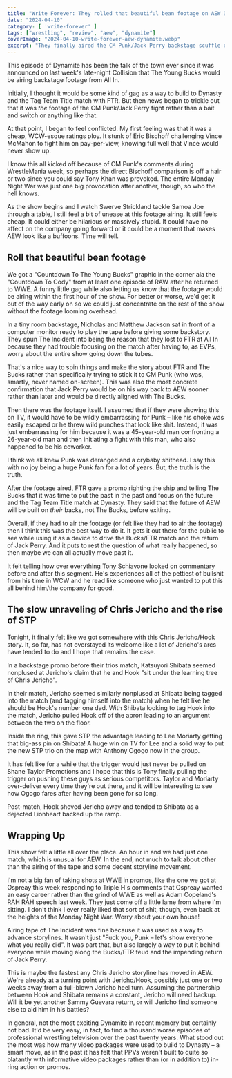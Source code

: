 ```yaml
---
title: "Write Forever: They rolled that beautiful bean footage on AEW Dynamite for April 10"
date: "2024-04-10"
category: [ 'write-forever' ]
tags: ["wrestling", "review", "aew", "dynamite"]
coverImage: "2024-04-10-write-forever-aew-dynamite.webp"
excerpt: "They finally aired the CM Punk/Jack Perry backstage scuffle on AEW Dynamite, and now we can all move on with our lives. Right? Right?!"
---
```


This episode of Dynamite has been the talk of the town ever since it was announced on last week's late-night Collision that The Young Bucks would be airing backstage footage from All In.

Initially, I thought it would be some kind of gag as a way to build to Dynasty and the Tag Team Title match with FTR. But then news began to trickle out that it was _the_ footage of the CM Punk/Jack Perry fight rather than a bait and switch or anything like that.

At that point, I began to feel conflicted. My first feeling was that it was a cheap, WCW-esque ratings ploy. It stunk of Eric Bischoff challenging Vince McMahon to fight him on pay-per-view, knowing full well that Vince would never show up.

I know this all kicked off because of CM Punk's comments during WrestleMania week, so perhaps the direct Bischoff comparison is off a hair or two since you could say Tony Khan was provoked. The entire Monday Night War was just one big provocation after another, though, so who the hell knows.

As the show begins and I watch Swerve Strickland tackle Samoa Joe through a table, I still feel a bit of unease at this footage airing. It still feels cheap. It could either be hilarious or massively stupid. It could have no affect on the company going forward or it could be a moment that makes AEW look like a buffoons. Time will tell.

## Roll that beautiful bean footage

We got a "Countdown To The Young Bucks" graphic in the corner ala the "Countdown To Cody" from at least one episode of RAW after he returned to WWE. A funny little gag while also letting us know that the footage would be airing within the first hour of the show. For better or worse, we'd get it out of the way early on so we could just concentrate on the rest of the show without the footage looming overhead.

In a tiny room backstage, Nicholas and Matthew Jackson sat in front of a computer monitor ready to play the tape before giving some backstory. They spun The Incident into being the reason that they lost to FTR at All In because they had trouble focusing on the match after having to, as EVPs, worry about the entire show going down the tubes.

That's a nice way to spin things and make the story about FTR and The Bucks rather than specifically trying to stick it to CM Punk (who was, smartly, never named on-screen). This was also the most concrete confirmation that Jack Perry would be on his way back to AEW sooner rather than later and would be directly aligned with The Bucks.

Then there was the footage itself. I assumed that if they were showing this on TV, it would have to be wildly embarrassing for Punk – like his choke was easily escaped or he threw wild punches that look like shit. Instead, it was just embarrassing for him because it was a 45-year-old man confronting a 26-year-old man and then initiating a fight with this man, who also happened to be his coworker.

I think we all knew Punk was deranged and a crybaby shithead. I say this with no joy being a huge Punk fan for a lot of years. But, the truth is the truth.

After the footage aired, FTR gave a promo righting the ship and telling The Bucks that it was time to put the past in the past and focus on the future and the Tag Team Title match at Dynasty. They said that the future of AEW will be built on _their_ backs, not The Bucks, before exiting.

Overall, if they had to air the footage (or felt like they had to air the footage) then I think this was the best way to do it. It gets it out there for the public to see while using it as a device to drive the Bucks/FTR match and the return of Jack Perry. And it puts to rest the question of what really happened, so then maybe we can all actually move past it.

It felt telling how over everything Tony Schiavone looked on commentary before and after this segment. He's experiences all of the pettiest of bullshit from his time in WCW and he read like someone who just wanted to put this all behind him/the company for good.

## The slow unraveling of Chris Jericho and the rise of STP

Tonight, it finally felt like we got somewhere with this Chris Jericho/Hook story. It, so far, has not overstayed its welcome like a lot of Jericho's arcs have tended to do and I hope that remains the case.

In a backstage promo before their trios match, Katsuyori Shibata seemed nonplused at Jericho's claim that he and Hook "sit under the learning tree of Chris Jericho".

In their match, Jericho seemed similarly nonplused at Shibata being tagged into the match (and tagging himself into the match) when he felt like he should be Hook's number one dad. With Shibata looking to tag Hook into the match, Jericho pulled Hook off of the apron leading to an argument between the two on the floor.

Inside the ring, this gave STP the advantage leading to Lee Moriarty getting that big-ass pin on Shibata! A huge win on TV for Lee and a solid way to put the new STP trio on the map with Anthony Ogogo now in the group.

It has felt like for a while that the trigger would just never be pulled on Shane Taylor Promotions and I hope that this is Tony finally pulling the trigger on pushing these guys as serious competitors. Taylor and Moriarty over-deliver every time they're out there, and it will be interesting to see how Ogogo fares after having been gone for so long.

Post-match, Hook shoved Jericho away and tended to Shibata as a dejected Lionheart backed up the ramp.

## Wrapping Up

This show felt a little all over the place. An hour in and we had just one match, which is unusual for AEW. In the end, not much to talk about other than the airing of the tape and some decent storyline movement.

I'm not a big fan of taking shots at WWE in promos, like the one we got at Ospreay this week responding to Triple H's comments that Ospreay wanted an easy career rather than the grind of WWE as well as Adam Copeland's RAH RAH speech last week. They just come off a little lame from where I'm sitting. I don't think I ever really liked that sort of shit, though, even back at the heights of the Monday Night War. Worry about your own house!

Airing tape of The Incident was fine because it was used as a way to advance storylines. It wasn't just "Fuck you, Punk – let's show everyone what you really did". It was part that, but also largely a way to put it behind everyone while moving along the Bucks/FTR feud and the impending return of Jack Perry.

This is maybe the fastest any Chris Jericho storyline has moved in AEW. We're already at a turning point with Jericho/Hook, possibly just one or two weeks away from a full-blown Jericho heel turn. Assuming the partnership between Hook and Shibata remains a constant, Jericho will need backup. Will it be yet another Sammy Guevara return, or will Jericho find someone else to aid him in his battles?

In general, not the most exciting Dynamite in recent memory but certainly not bad. It'd be very easy, in fact, to find a thousand worse episodes of professional wrestling television over the past twenty years. What stood out the most was how many video packages were used to build to Dynasty – a smart move, as in the past it has felt that PPVs weren't built to quite so blatantly with informative video packages rather than (or in addition to) in-ring action or promos.